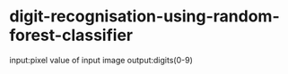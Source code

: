 # digit-recognisation-using-random-forest-classifier
input:pixel value of input image output:digits(0-9)
